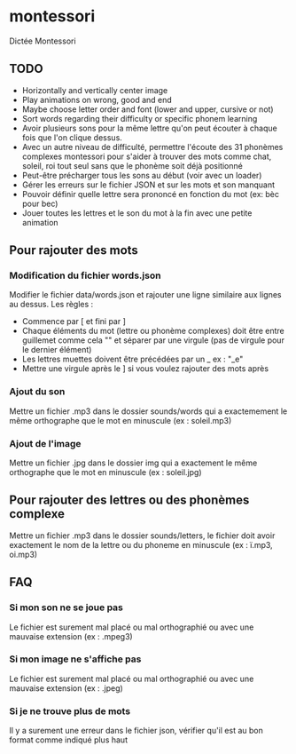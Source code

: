# montessori
Dictée Montessori

## TODO

* Horizontally and vertically center image
* Play animations on wrong, good and end
* Maybe choose letter order and font (lower and upper, cursive or not)
* Sort words regarding their difficulty or specific phonem learning
* Avoir plusieurs sons pour la même lettre qu'on peut écouter à chaque fois que l'on clique dessus.
* Avec un autre niveau de difficulté, permettre l'écoute des 31 phonèmes complexes montessori pour s'aider à trouver des mots comme chat, soleil, roi tout seul sans que le phonème soit déjà positionné
* Peut-être précharger tous les sons au début (voir avec un loader)
* Gérer les erreurs sur le fichier JSON et sur les mots et son manquant
* Pouvoir définir quelle lettre sera prononcé en fonction du mot (ex: bèc pour bec)
* Jouer toutes les lettres et le son du mot à la fin avec une petite animation

## Pour rajouter des mots

### Modification du fichier words.json

Modifier le fichier data/words.json et rajouter une ligne similaire aux lignes au dessus.
Les règles : 
* Commence par [ et fini par ]
* Chaque éléments du mot (lettre ou phonème complexes) doit être entre guillemet comme cela "" et séparer par une virgule (pas de virgule pour le dernier élément)
* Les lettres muettes doivent être précédées par un _ ex : "_e"
* Mettre une virgule après le ] si vous voulez rajouter des mots après

### Ajout du son

Mettre un fichier .mp3 dans le dossier sounds/words qui a exactemement le même orthographe que le mot en minuscule (ex : soleil.mp3)

### Ajout de l'image

Mettre un fichier .jpg dans le dossier img qui a exactement le même orthographe que le mot en minuscule (ex : soleil.jpg)

## Pour rajouter des lettres ou des phonèmes complexe

Mettre un fichier .mp3 dans le dossier sounds/letters, le fichier doit avoir exactement le nom de la lettre ou du phoneme en minuscule (ex : ï.mp3, oi.mp3)

## FAQ

### Si mon son ne se joue pas

Le fichier est surement mal placé ou mal orthographié ou avec une mauvaise extension (ex : .mpeg3)

### Si mon image ne s'affiche pas

Le fichier est surement mal placé ou mal orthographié ou avec une mauvaise extension (ex : .jpeg)

### Si je ne trouve plus de mots

Il y a surement une erreur dans le fichier json, vérifier qu'il est au bon format comme indiqué plus haut